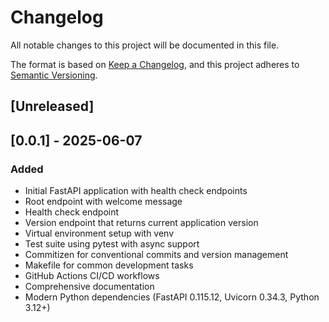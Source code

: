# Changelog

All notable changes to this project will be documented in this file.

The format is based on [Keep a Changelog](https://keepachangelog.com/en/1.0.0/),
and this project adheres to [Semantic Versioning](https://semver.org/spec/v2.0.0.html).

## [Unreleased]

## [0.0.1] - 2025-06-07

### Added
- Initial FastAPI application with health check endpoints
- Root endpoint with welcome message
- Health check endpoint
- Version endpoint that returns current application version
- Virtual environment setup with venv
- Test suite using pytest with async support
- Commitizen for conventional commits and version management
- Makefile for common development tasks
- GitHub Actions CI/CD workflows
- Comprehensive documentation
- Modern Python dependencies (FastAPI 0.115.12, Uvicorn 0.34.3, Python 3.12+)